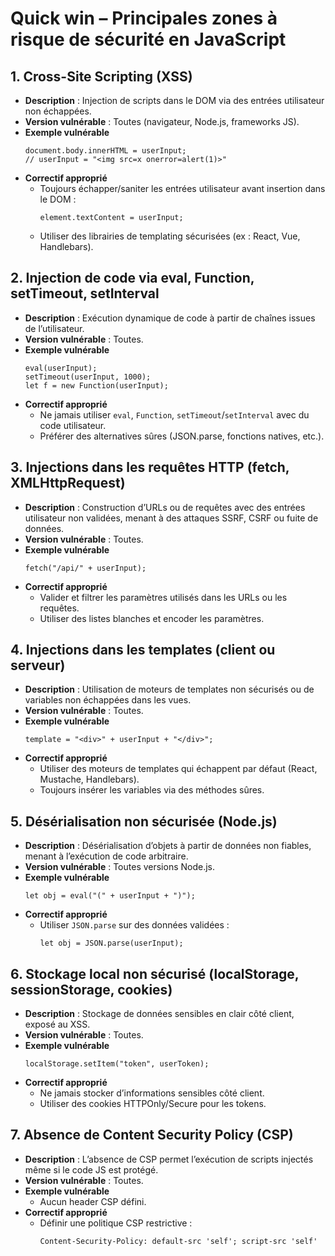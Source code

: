 # Quick win – Principales zones à risque de sécurité en JavaScript

## 1. Cross-Site Scripting (XSS)
- **Description** : Injection de scripts dans le DOM via des entrées utilisateur non échappées.
- **Version vulnérable** : Toutes (navigateur, Node.js, frameworks JS).
- **Exemple vulnérable**
  ```
  document.body.innerHTML = userInput;
  // userInput = "<img src=x onerror=alert(1)>"
  ```
- **Correctif approprié**
  - Toujours échapper/saniter les entrées utilisateur avant insertion dans le DOM :
    ```
    element.textContent = userInput;
    ```
  - Utiliser des librairies de templating sécurisées (ex : React, Vue, Handlebars).

## 2. Injection de code via eval, Function, setTimeout, setInterval
- **Description** : Exécution dynamique de code à partir de chaînes issues de l’utilisateur.
- **Version vulnérable** : Toutes.
- **Exemple vulnérable**
  ```
  eval(userInput);
  setTimeout(userInput, 1000);
  let f = new Function(userInput);
  ```
- **Correctif approprié**
  - Ne jamais utiliser `eval`, `Function`, `setTimeout`/`setInterval` avec du code utilisateur.
  - Préférer des alternatives sûres (JSON.parse, fonctions natives, etc.).

## 3. Injections dans les requêtes HTTP (fetch, XMLHttpRequest)
- **Description** : Construction d’URLs ou de requêtes avec des entrées utilisateur non validées, menant à des attaques SSRF, CSRF ou fuite de données.
- **Version vulnérable** : Toutes.
- **Exemple vulnérable**
  ```
  fetch("/api/" + userInput);
  ```
- **Correctif approprié**
  - Valider et filtrer les paramètres utilisés dans les URLs ou les requêtes.
  - Utiliser des listes blanches et encoder les paramètres.

## 4. Injections dans les templates (client ou serveur)
- **Description** : Utilisation de moteurs de templates non sécurisés ou de variables non échappées dans les vues.
- **Version vulnérable** : Toutes.
- **Exemple vulnérable**
  ```
  template = "<div>" + userInput + "</div>";
  ```
- **Correctif approprié**
  - Utiliser des moteurs de templates qui échappent par défaut (React, Mustache, Handlebars).
  - Toujours insérer les variables via des méthodes sûres.

## 5. Désérialisation non sécurisée (Node.js)
- **Description** : Désérialisation d’objets à partir de données non fiables, menant à l’exécution de code arbitraire.
- **Version vulnérable** : Toutes versions Node.js.
- **Exemple vulnérable**
  ```
  let obj = eval("(" + userInput + ")");
  ```
- **Correctif approprié**
  - Utiliser `JSON.parse` sur des données validées :
    ```
    let obj = JSON.parse(userInput);
    ```

## 6. Stockage local non sécurisé (localStorage, sessionStorage, cookies)
- **Description** : Stockage de données sensibles en clair côté client, exposé au XSS.
- **Version vulnérable** : Toutes.
- **Exemple vulnérable**
  ```
  localStorage.setItem("token", userToken);
  ```
- **Correctif approprié**
  - Ne jamais stocker d’informations sensibles côté client.
  - Utiliser des cookies HTTPOnly/Secure pour les tokens.

## 7. Absence de Content Security Policy (CSP)
- **Description** : L’absence de CSP permet l’exécution de scripts injectés même si le code JS est protégé.
- **Version vulnérable** : Toutes.
- **Exemple vulnérable**
  - Aucun header CSP défini.
- **Correctif approprié**
  - Définir une politique CSP restrictive :
    ```
    Content-Security-Policy: default-src 'self'; script-src 'self'
    ```
